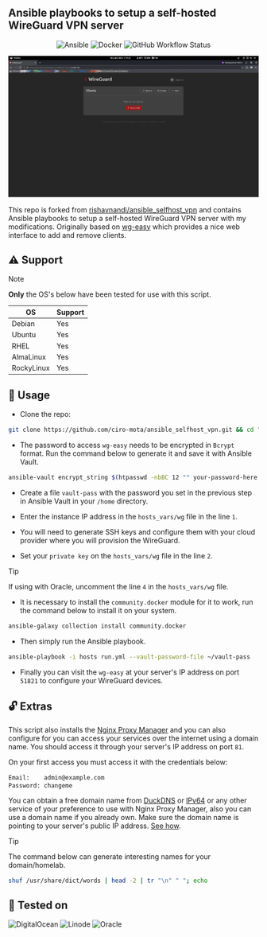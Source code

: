 <h2> Ansible playbooks to setup a self-hosted WireGuard VPN server </h2>

<p align="center">
    <img alt="Ansible" src="https://img.shields.io/badge/Ansible-000000?style=for-the-badge&logo=ansible&logoColor=white" />
    <img alt="Docker" src="https://img.shields.io/badge/Docker-2CA5E0?style=for-the-badge&logo=docker&logoColor=white">
    <img alt="GitHub Workflow Status" src="https://img.shields.io/github/actions/workflow/status/ciro-mota/ansible_selfhost_vpn/ansible-lint.yml?style=for-the-badge&logo=github&label=Lint">
</p>

![Screenshot](files/screenshot.webp)

This repo is forked from [rishavnandi/ansible_selfhost_vpn](https://github.com/rishavnandi/ansible_selfhost_vpn) and contains Ansible playbooks to setup a self-hosted WireGuard VPN server with my modifications. Originally based on [wg-easy](https://github.com/WeeJeWel/wg-easy) which provides a nice web interface to add and remove clients.

## ⚠️ Support

> [!NOTE]
>**Only** the OS's below have been tested for use with this script.

|     OS     |   Support   |
| ---------- | ----------- |
| Debian     |     Yes     |
| Ubuntu     |     Yes     |
| RHEL       |     Yes     |
| AlmaLinux  |     Yes     |
| RockyLinux |     Yes     |


## 🚀 Usage

- Clone the repo:

```bash
git clone https://github.com/ciro-mota/ansible_selfhost_vpn.git && cd "$(basename "$_" .git)
```
- The password to access `wg-easy` needs to be encrypted in `Bcrypt` format. Run the command below to generate it and save it with Ansible Vault.

```bash
ansible-vault encrypt_string $(htpasswd -nbBC 12 "" your-password-here | cut -d ':' -f2) --name 'wg_password' >> roles/wireguard/vars/main.yml
```

- Create a file `vault-pass` with the password you set in the previous step in Ansible Vault in your `/home` directory.

- Enter the instance IP address in the `hosts_vars/wg` file in the line `1`.

- You will need to generate SSH keys and configure them with your cloud provider where you will provision the WireGuard.

- Set your `private key` on the `hosts_vars/wg` file in the line `2`.

> [!TIP]
>If using with Oracle, uncomment the line `4` in the `hosts_vars/wg` file.

- It is necessary to install the `community.docker` module for it to work, run the command below to install it on your system.

```bash
ansible-galaxy collection install community.docker
```

- Then simply run the Ansible playbook.

```bash
ansible-playbook -i hosts run.yml --vault-password-file ~/vault-pass
```
- Finally you can visit the `wg-easy` at your server's IP address on port `51821` to configure your WireGuard devices.


## 🔓 Extras

This script also installs the [Nginx Proxy Manager](https://nginxproxymanager.com/guide/) and you can also configure for you can access your services over the internet using a domain name. You should access it through your server's IP address on port `81`.

On your first access you must access it with the credentials below:

```
Email:    admin@example.com
Password: changeme
```

You can obtain a free domain name from [DuckDNS](https://www.duckdns.org/) or [IPv64](https://ipv64.net/) or any other service of your preference to use with Nginx Proxy Manager, also you can use a domain name if you already own. Make sure the domain name is pointing to your server's public IP address. [See how](https://www.youtube.com/watch?v=qlcVx-k-02E).

> [!TIP]
>The command below can generate interesting names for your domain/homelab.

```bash
shuf /usr/share/dict/words | head -2 | tr "\n" " "; echo
```

## 📌 Tested on

<img alt="DigitalOcean" src="https://img.shields.io/badge/DigitalOcean-0080FF?logo=digitalocean&logoColor=fff&style=for-the-badge" />

<img alt="Linode" src="https://img.shields.io/badge/Linode-00A95C?style=for-the-badge&logo=Linode&logoColor=white" />

<img alt="Oracle" src="https://img.shields.io/badge/Oracle-F80000?logo=oracle&logoColor=fff&style=for-the-badge" />